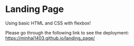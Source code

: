 # Landing Page 

Using basic HTML and CSS with flexbox!

Please go through the following link to see the deployment: https://minhaj1403.github.io/landing_page/

